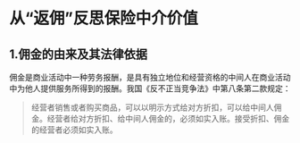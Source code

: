 # 从“返佣”反思保险中介价值

## 1.佣金的由来及其法律依据

佣金是商业活动中一种劳务报酬，是具有独立地位和经营资格的中间人在商业活动中为他人提供服务所得到的报酬。我国《反不正当竞争法》中第八条第二款规定：

> 经营者销售或者购买商品，可以以明示方式给对方折扣，可以给中间人佣金。经营者给对方折扣、给中间人佣金的，必须如实入账。接受折扣、佣金的经营者必须如实入账。
